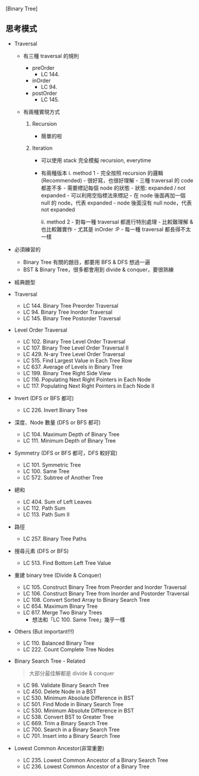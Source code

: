 [Binary Tree]

## 思考模式
- Traversal
    - 有三種 traversal 的規則
        - preOrder
            - LC 144.
        - inOrder
            - LC 94.
        - postOrder
            - LC 145.
    
    - 有兩種實現方式
        1. Recursion
            - 簡單的啦
               
        2. Iteration 
            - 可以使用 stack 完全模擬 recursion, everytime
            - 有兩種版本 
                i. method 1 
                    - 完全按照 recursion 的邏輯 (Recommended)
                    - 很好寫，也很好理解
                    - 三種 traversal 的 code 都差不多
                    - 需要標記每個 node 的狀態
                        - 狀態: expanded / not expanded
                        - 可以利用空指標法來標記
                            - 在 node 後面再加一個 null 的 node，代表 expanded
                            - node 後面沒有 null node，代表 not expanded

                ii. method 2
                    - 對每一種 traversal 都進行特別處理
                    - 比較難理解 & 也比較難實作
                        - 尤其是 inOrder :P
                    - 每一種 traversal 都長得不太一樣
     
- 必須練習的
    - Binary Tree 有關的題目，都要用 BFS & DFS 想過一遍
    - BST & Binary Tree，很多都會用到 divide & conquer，要很熟練

- 經典題型
- Traversal 
    - LC 144. Binary Tree Preorder Traversal
    - LC 94. Binary Tree Inorder Traversal
    - LC 145. Binary Tree Postorder Traversal

- Level Order Traversal
    - LC 102. Binary Tree Level Order Traversal
    - LC 107. Binary Tree Level Order Traversal II
    - LC 429. N-ary Tree Level Order Traversal
    - LC 515. Find Largest Value in Each Tree Row
    - LC 637. Average of Levels in Binary Tree
    - LC 199. Binary Tree Right Side View
    - LC 116. Populating Next Right Pointers in Each Node
    - LC 117. Populating Next Right Pointers in Each Node II
 
- Invert (DFS or BFS 都可)
    - LC 226. Invert Binary Tree

- 深度、Node 數量 (DFS or BFS 都可)
    - LC 104. Maximum Depth of Binary Tree
    - LC 111. Minimum Depth of Binary Tree
    
- Symmetry (DFS or BFS 都可，DFS 較好寫)
    - LC 101. Symmetric Tree
    - LC 100. Same Tree
    - LC 572. Subtree of Another Tree

- 總和
    - LC 404. Sum of Left Leaves
    - LC 112. Path Sum
    - LC 113. Path Sum II

- 路徑
    - LC 257. Binary Tree Paths

- 搜尋元素 (DFS or BFS)
    - LC 513. Find Bottom Left Tree Value
     
- 重建 binary tree (Divide & Conquer)
    - LC 105. Construct Binary Tree from Preorder and Inorder Traversal
    - LC 106. Construct Binary Tree from Inorder and Postorder Traversal
    - LC 108. Convert Sorted Array to Binary Search Tree
    - LC 654. Maximum Binary Tree
    - LC 617. Merge Two Binary Trees
        - 想法和「LC 100. Same Tree」幾乎一樣

- Others (But important!!!)
    - LC 110. Balanced Binary Tree
    - LC 222. Count Complete Tree Nodes

- Binary Search Tree - Related
    > 大部分最佳解都是 divide & conquer

    - LC 98. Validate Binary Search Tree
    - LC 450. Delete Node in a BST
    - LC 530. Minimum Absolute Difference in BST
    - LC 501. Find Mode in Binary Search Tree
    - LC 530. Minimum Absolute Difference in BST
    - LC 538. Convert BST to Greater Tree
    - LC 669. Trim a Binary Search Tree
    - LC 700. Search in a Binary Search Tree
    - LC 701. Insert into a Binary Search Tree

- Lowest Common Ancestor(非常重要)
    - LC 235. Lowest Common Ancestor of a Binary Search Tree
    - LC 236. Lowest Common Ancestor of a Binary Tree



